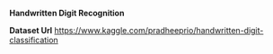 **Handwritten Digit Recognition**


**Dataset Url** 
https://www.kaggle.com/pradheeprio/handwritten-digit-classification
